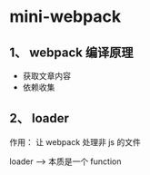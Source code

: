 # mini-webpack

## 1、 webpack 编译原理

- 获取文章内容
- 依赖收集

## 2、 loader

作用： 让 webpack 处理非 js 的文件

loader --> 本质是一个 function
